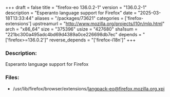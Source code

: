 +++
draft = false
title = "firefox-eo 136.0.2-1"
version = "136.0.2-1"
description = "Esperanto language support for Firefox"
date = "2025-03-18T13:33:44"
aliases = "/packages/73621"
categories = ['firefox-extensions']
upstreamurl = "http://www.mozilla.org/projects/l10n/mlp.html"
arch = "x86_64"
size = "375396"
usize = "427680"
sha1sum = "221bc300a495adc4bd69d4389a0ce226698db7ec"
depends = "['firefox>=136.0.2']"
reverse_depends = "['firefox-i18n']"
+++
### Description: 
Esperanto language support for Firefox

### Files: 
* /usr/lib/firefox/browser/extensions/langpack-eo@firefox.mozilla.org.xpi
